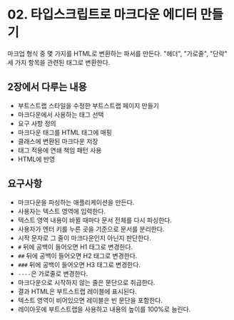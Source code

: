 # 02. 타입스크립트로 마크다운 에디터 만들기

마크업 형식 중 몇 가지를 HTML로 변환하는 파서를 만든다. "헤더", "가로줄", "단락" 세 가지 항목을 관련된 태그로 변환한다.

## 2장에서 다루는 내용

- 부트스트랩 스타일을 수정한 부트스트랩 페이지 만들기
- 마크다운에서 사용하는 태그 선택
- 요구 사항 정의
- 마크다운 태그를 HTML 태그에 매핑
- 클래스에 변환된 마크다운 저장
- 태그 적용에 연쇄 책임 패턴 사용
- HTML에 반영

## 요구사항

- 마크다운을 파싱하는 애플리케이션을 만든다.
- 사용자는 텍스트 영역에 입력한다.
- 텍스트 영역 내용이 바뀔 때마다 문서 전체를 다시 파싱한다.
- 사용자가 엔터 키를 누른 곳을 기준으로 문서를 분리한다.
- 시작 문자로 그 줄이 마크다운인지 아닌지 판단한다.
- `#` 뒤에 공백이 들어오면 H1 태그로 변경한다.
- `##` 뒤에 공백이 들어오면 H2 태그로 변경한다.
- `###` 뒤에 공백이 들어오면 H3 태그로 변경한다.
- `----`은 가로줄로 변경한다.
- 마크다운으로 시작하지 않는 줄은 문단으로 취급한다.
- 결과 HTML은 부트스트랩 레이블에 표시된다.
- 텍스트 영역이 비어있으면 레이블은 빈 문단을 포함한다.
- 레이아웃에 부트스트랩을 사용하고 내용의 높이를 100%로 늘린다.
